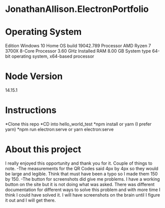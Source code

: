 # JonathanAllison.ElectronPortfolio

# Operating System
Edition	Windows 10 Home
OS build	19042.789
Processor	AMD Ryzen 7 3700X 8-Core Processor                3.60 GHz
Installed RAM	8.00 GB
System type	64-bit operating system, x64-based processor

# Node Version
14.15.1

# Instructions
*Clone this repo
*CD into hello_world_test
*npm install or yarn (I prefer yarn)
*npm run electron:serve or yarn electron:serve 

# About this project
I really enjoyed this opportunity and thank you for it. Couple of things to note.
-The measurements for the QR Codes said 4px by 4px so they would be large and legible. Think that must have been a typo so I made them 150 by 150.
-The button for screenshots did give me problems. I have a working button on the site but it is not doing what was asked. There was different documentation for different ways to solve this problem and with more time I think I could have solved it. I will have screenshots on the brain until I figure it out and I will get there.
